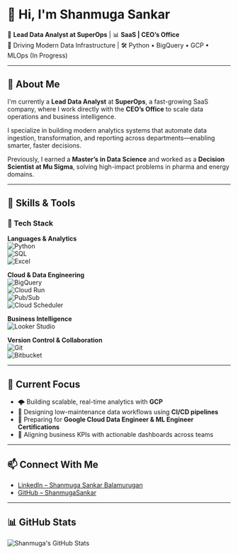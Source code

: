 # 👋 Hi, I'm Shanmuga Sankar

🎯 **Lead Data Analyst at SuperOps** | 📊 **SaaS | CEO’s Office**  
🚀 Driving Modern Data Infrastructure | 🛠 Python • BigQuery • GCP • MLOps (In Progress)

---

## 💼 About Me

I'm currently a **Lead Data Analyst** at **SuperOps**, a fast-growing SaaS company, where I work directly with the **CEO’s Office** to scale data operations and business intelligence.

I specialize in building modern analytics systems that automate data ingestion, transformation, and reporting across departments—enabling smarter, faster decisions.

Previously, I earned a **Master’s in Data Science** and worked as a **Decision Scientist at Mu Sigma**, solving high-impact problems in pharma and energy domains.

---

## 🧠 Skills & Tools

### 🧰 Tech Stack

**Languages & Analytics**  
![Python](https://img.shields.io/badge/Python-3776AB?style=for-the-badge&logo=python&logoColor=white)  
![SQL](https://img.shields.io/badge/SQL-4479A1?style=for-the-badge&logo=postgresql&logoColor=white)  
![Excel](https://img.shields.io/badge/Excel-217346?style=for-the-badge&logo=microsoft-excel&logoColor=white)  

**Cloud & Data Engineering**  
![BigQuery](https://img.shields.io/badge/BigQuery-4285F4?style=for-the-badge&logo=googlecloud&logoColor=white)  
![Cloud Run](https://img.shields.io/badge/Cloud%20Run-4285F4?style=for-the-badge&logo=googlecloud&logoColor=white)  
![Pub/Sub](https://img.shields.io/badge/Pub/Sub-34A853?style=for-the-badge&logo=googlecloud&logoColor=white)  
![Cloud Scheduler](https://img.shields.io/badge/Cloud%20Scheduler-4285F4?style=for-the-badge&logo=googlecloud&logoColor=white)  

**Business Intelligence**  
![Looker Studio](https://img.shields.io/badge/Looker%20Studio-4285F4?style=for-the-badge&logo=looker&logoColor=white)  

**Version Control & Collaboration**  
![Git](https://img.shields.io/badge/Git-F05032?style=for-the-badge&logo=git&logoColor=white)  
![Bitbucket](https://img.shields.io/badge/Bitbucket-0052CC?style=for-the-badge&logo=bitbucket&logoColor=white)  

---

## 🔭 Current Focus

- 🌩️ Building scalable, real-time analytics with **GCP**
- 🧱 Designing low-maintenance data workflows using **CI/CD pipelines**
- 🧠 Preparing for **Google Cloud Data Engineer & ML Engineer Certifications**
- 🎯 Aligning business KPIs with actionable dashboards across teams

---

## 📫 Connect With Me

- [LinkedIn – Shanmuga Sankar Balamurugan](https://www.linkedin.com/in/shanmuga-sankar-balamurugan-403099147/)
- [GitHub – ShanmugaSankar](https://github.com/ShanmugaSankar)

---

## 📊 GitHub Stats

![Shanmuga's GitHub Stats](https://github-readme-stats.vercel.app/api?username=ShanmugaSankar&show_icons=true&theme=tokyonight)

